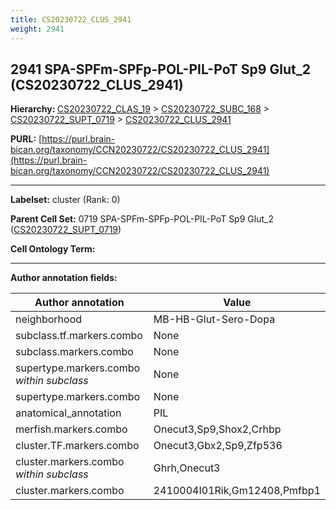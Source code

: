 ```yaml
---
title: CS20230722_CLUS_2941
weight: 2941
---
```

## 2941 SPA-SPFm-SPFp-POL-PIL-PoT Sp9 Glut_2 (CS20230722_CLUS_2941)
<b>Hierarchy: </b>
[CS20230722_CLAS_19](../CS20230722_CLAS_19) >
[CS20230722_SUBC_168](../CS20230722_SUBC_168) >
[CS20230722_SUPT_0719](../CS20230722_SUPT_0719) >
[CS20230722_CLUS_2941](../CS20230722_CLUS_2941)

**PURL:** [https://purl.brain-bican.org/taxonomy/CCN20230722/CS20230722_CLUS_2941](https://purl.brain-bican.org/taxonomy/CCN20230722/CS20230722_CLUS_2941)

---


**Labelset:** cluster (Rank: 0)

**Parent Cell Set:** 0719 SPA-SPFm-SPFp-POL-PIL-PoT Sp9 Glut_2 ([CS20230722_SUPT_0719](../CS20230722_SUPT_0719))



**Cell Ontology Term:** 

[MARKER GENES.]: #


---

[TRANSFERRED ANNOTATIONS.]: #


[AUTHOR ANNOTATION FIELDS.]: #


**Author annotation fields:**

| Author annotation | Value |
|-------------------|-------|
|neighborhood|MB-HB-Glut-Sero-Dopa|
|subclass.tf.markers.combo|None|
|subclass.markers.combo|None|
|supertype.markers.combo _within subclass_|None|
|supertype.markers.combo|None|
|anatomical_annotation|PIL|
|merfish.markers.combo|Onecut3,Sp9,Shox2,Crhbp|
|cluster.TF.markers.combo|Onecut3,Gbx2,Sp9,Zfp536|
|cluster.markers.combo _within subclass_|Ghrh,Onecut3|
|cluster.markers.combo|2410004I01Rik,Gm12408,Pmfbp1|
